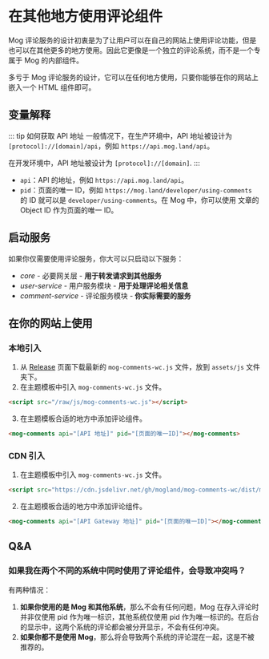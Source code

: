 # 在其他地方使用评论组件

Mog 评论服务的设计初衷是为了让用户可以在自己的网站上使用评论功能，但是也可以在其他更多的地方使用。因此它更像是一个独立的评论系统，而不是一个专属于 Mog 的内部组件。

多亏于 Mog 评论服务的设计，它可以在任何地方使用，只要你能够在你的网站上嵌入一个 HTML 组件即可。

## 变量解释

::: tip 如何获取 API 地址
一般情况下，在生产环境中，API 地址被设计为 `[protocol]://[domain]/api`，例如 `https://api.mog.land/api`。

在开发环境中，API 地址被设计为 `[protocol]://[domain]`.
:::

- `api`：API 的地址，例如 `https://api.mog.land/api`。
- `pid`：页面的唯一 ID，例如 `https://mog.land/developer/using-comments` 的 ID 就可以是 `developer/using-comments`。在 Mog 中，你可以使用 文章的 Object ID 作为页面的唯一 ID。

## 启动服务

如果你仅需要使用评论服务，你大可以只启动以下服务：

- *core* - 必要网关层 - **用于转发请求到其他服务**
- *user-service* - 用户服务模块 - **用于处理评论相关信息**
- *comment-service* - 评论服务模块 - **你实际需要的服务**


## 在你的网站上使用

### 本地引入

1. 从 [Release](https://github.com/mogland/mog-comments-wc/releases) 页面下载最新的 `mog-comments-wc.js` 文件，放到 `assets/js` 文件夹下。
2. 在主题模板中引入 `mog-comments-wc.js` 文件。

```html
<script src="/raw/js/mog-comments-wc.js"></script>
```

3. 在主题模板合适的地方中添加评论组件。

```html
<mog-comments api="[API 地址]" pid="[页面的唯一ID]"></mog-comments>
```

### CDN 引入

1. 在主题模板中引入 `mog-comments-wc.js` 文件。

```html
<script src="https://cdn.jsdelivr.net/gh/mogland/mog-comments-wc/dist/mog-comments-wc.js"></script>
```

2. 在主题模板合适的地方中添加评论组件。

```html
<mog-comments api="[API Gateway 地址]" pid="[页面的唯一ID]"></mog-comments>
```

## Q&A

### 如果我在两个不同的系统中同时使用了评论组件，会导致冲突吗？

有两种情况：

1. **如果你使用的是 Mog 和其他系统**，那么不会有任何问题，Mog 在存入评论时并非仅使用 pid 作为唯一标识，其他系统仅使用 pid 作为唯一标识的。在后台的显示中，这两个系统的评论都会被分开显示，不会有任何冲突。
2. **如果你都不是使用 Mog**，那么将会导致两个系统的评论混在一起，这是不被推荐的。
